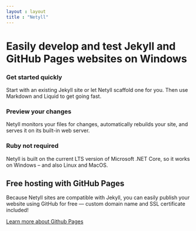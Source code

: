 ```yaml
---
layout : layout
title : "Netyll"
---
```

<div class="jumbotron bg-success">
	<h1 class="display-4 text-white">Easily develop and test Jekyll and GitHub Pages websites on Windows</h1>
</div>
<div class="row">
	<div class="col-12 col-lg-4">
		<h3>Get started quickly</h3>
		<p class="lead">Start with an existing Jekyll site or let Netyll scaffold one for you. Then use Markdown and Liquid to get going fast.</p>
	</div>
	<div class="col-12 col-lg-4">
		<h3>Preview your changes</h3>
		<p class="lead">Netyll monitors your files for changes, automatically rebuilds your site, and serves it on its built-in web server.</p>
	</div>
	<div class="col-12 col-lg-4">
		<h3>Ruby not required</h3>
		<p class="lead">Netyll is built on the current LTS version of Microsoft .NET Core, so it works on Windows &ndash; and also Linux and MacOS.</p>
	</div>
</div>
<div class="mt-4 pt-4 pb-3 jumbotron bg-secondary text-light">
	<h2>Free hosting with GitHub Pages</h2>
	<p>Because Netyll sites are compatible with Jekyll, you can easily publish your website using GitHub for free &mdash; custom domain name and SSL certificate included!</p>
	<p><a href="https://pages.github.com/" target="_blank" class="btn btn-success btn-lg">Learn more about Github Pages</a></p>
</div>